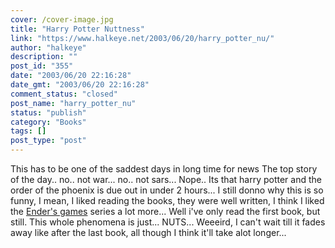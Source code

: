 ```yaml
---
cover: /cover-image.jpg
title: "Harry Potter Nuttness"
link: "https://www.halkeye.net/2003/06/20/harry_potter_nu/"
author: "halkeye"
description: ""
post_id: "355"
date: "2003/06/20 22:16:28"
date_gmt: "2003/06/20 22:16:28"
comment_status: "closed"
post_name: "harry_potter_nu"
status: "publish"
category: "Books"
tags: []
post_type: "post"
---
```


This has to be one of the saddest days in long time for news The top story of the day.. no.. not war... no.. not sars... Nope.. Its that harry potter and the order of the phoenix is due out in under 2 hours... I still donno why this is so funny, I mean, I liked reading the books, they were well written, I think I liked the [Ender's games](http://www.amazon.com/exec/obidos/ASIN/0812550706/qid=1056171861/sr=2-1/ref=sr_2_1/104-4963626-3159946) series a lot more... Well i've only read the first book, but still. This whole phenomena is just... NUTS... Weeeird, I can't wait till it fades away like after the last book, all though I think it'll take alot longer...